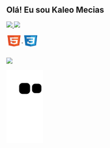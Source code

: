 ## Olá! Eu sou Kaleo Mecias

<div>
  <a href="https://github.com/KaleoMecias">
  <img height="180em" src="https://github-readme-stats.vercel.app/api?username=KaleoMecias&show_icons=true&theme=midnight-purple&include_all_comits=true&count_private=true"/>
  <img height="180em" src="https://github-readme-stats.vercel.app/api/top-langs/?username=KaleoMecias&layout=compact&langs_count=16&theme=midnight-purple"/>
</div>

<div style="display: inline_block"><br>
  <img align="center" alt="Kaleo-HTML" height="30" width="40" src="https://raw.githubusercontent.com/devicons/devicon/master/icons/html5/html5-original.svg">
  <img align="center" alt="Kaleo-CSS" height="30" width="40" src="https://raw.githubusercontent.com/devicons/devicon/master/icons/css3/css3-original.svg">
</div>

##

<div>
  <a href="https://www.linkedin.com/in/kaleo-mecias-146989253" target="_blank"><img src="https://img.shields.io/badge/-LinkedIn-%23007785?style=for-the-badge&logo=linkedin&logoColor=white" target="_blank"></a>
</div>

![snake gif](https://github.com/KaleoMecias/KaleoMecias/blob/output/github-contribution-grid-snake.svg)


